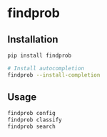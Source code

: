 # findprob

## Installation

```sh
pip install findprob

# Install autocompletion
findprob --install-completion
```

## Usage

```sh
findprob config
findprob classify
findprob search
```

